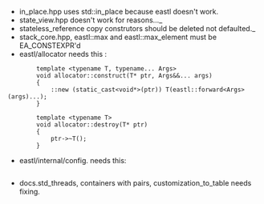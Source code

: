 - in_place.hpp uses std::in_place because eastl doesn't work.
- state_view.hpp doesn't work for reasons..._
- stateless_reference copy construtors should be deleted not defaulted._
- stack_core.hpp, eastl::max and eastl::max_element must be EA_CONSTEXPR'd
- eastl/allocator needs this :
```c+++
		template <typename T, typename... Args>
		void allocator::construct(T* ptr, Args&&... args)
		{
			::new (static_cast<void*>(ptr)) T(eastl::forward<Args>(args)...);
		}

		template <typename T>
		void allocator::destroy(T* ptr)
		{
			ptr->~T();
		}
```
- eastl/internal/config. needs this:
```c++
```

- docs.std_threads, containers with pairs, customization_to_table needs fixing.